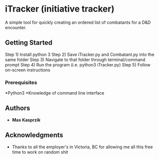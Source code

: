 # iTracker (initiative tracker)
A simple tool for quickly creating an ordered list of combatants for a D&D encounter.

## Getting Started

Step 1) Install python 3
Step 2) Save iTracker.py and Combatant.py into the same folder
Step 3) Navigate to that folder through terminal/command prompt
Step 4) Run the program (i.e. python3 iTracker.py)
Step 5) Follow on-screen instructions

### Prerequisites
*Python3
*Knowledge of command line interface

## Authors

* **Max Kasprzik**

## Acknowledgments

* Thanks to all the employer's in Victoria, BC for allowing me all this free time to work on random shit
